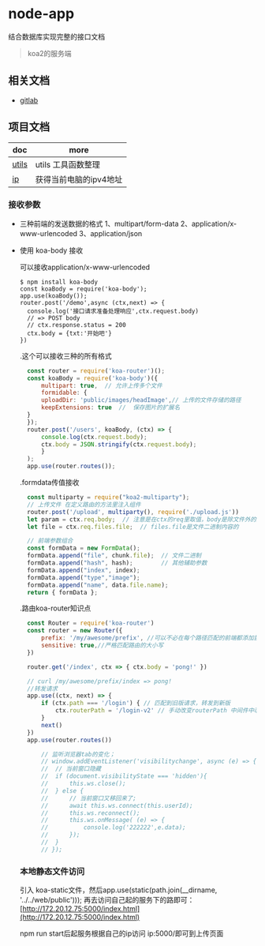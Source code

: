 # node-app
结合数据库实现完整的接口文档

> koa2的服务端

## 相关文档

- [gitlab]()

## 项目文档

| doc                                       | more                           |
| ----------------------------------------- | ------------------------------ |
| [utils](./docs/utils/README.md)           | utils 工具函数整理             |
| [ip](./utils/factory/ip)                  | 获得当前电脑的ipv4地址             |

### 接收参数

- 三种前端的发送数据的格式
 1、multipart/form-data
 2、application/x-www-urlencoded
 3、application/json


- 使用 koa-body 接收

  可以接收application/x-www-urlencoded 

  ```javascrpt 
  $ npm install koa-body
  const koaBody = require('koa-body');
  app.use(koaBody());
  router.post('/demo',async (ctx,next) => {
    console.log('接口请求准备处理响应',ctx.request.body)
    // => POST body
    // ctx.response.status = 200
    ctx.body = {txt:'开始吧'}
  })
  ```

  .这个可以接收三种的所有格式

  ```javascript
    const router = require('koa-router')();
    const koaBody = require('koa-body')({
        multipart: true,  // 允许上传多个文件
        formidable: { 
        uploadDir: 'public/images/headImage',// 上传的文件存储的路径 
        keepExtensions: true  //  保存图片的扩展名
    }
    });
    router.post('/users', koaBody, (ctx) => {
        console.log(ctx.request.body);
        ctx.body = JSON.stringify(ctx.request.body);
        }
    );
    app.use(router.routes());
  ```

  .formdata传值接收
  
  ```javascript
    const multiparty = require("koa2-multiparty");
    // 上传文件 在定义路由的方法里注入组件
    router.post('/upload', multiparty(), require('./upload.js'))
    let param = ctx.req.body;  // 注意是在ctx的req里取值，body是除文件外的其他的参数
    let file = ctx.req.files.file;  // files.file是文件二进制内容的

    // 前端参数组合
    const formData = new FormData();
    formData.append("file", chunk.file);  // 文件二进制
    formData.append("hash", hash);        // 其他辅助参数
    formData.append("index", index);
    formData.append("type","image");
    formData.append("name", data.file.name);
    return { formData };

  ```



  .路由koa-router知识点
  ```javascript
	const Router = require('koa-router')
	const router = new Router({
		prefix: '/my/awesome/prefix', //可以不必在每个路径匹配的前端都添加巨长的前缀：
		sensitive: true,//严格匹配路由的大小写
	})

  	router.get('/index', ctx => { ctx.body = 'pong!' })

    // curl /my/awesome/prefix/index => pong!
    //转发请求
    app.use((ctx, next) => {
		if (ctx.path === '/login') { // 匹配到旧版请求，转发到新版
			ctx.routerPath = '/login-v2' // 手动改变routerPath 中间件中改变ctx.routerPath可以很轻易的使路由匹配到我们想转发的地方去
		}
		next()
	})
	app.use(router.routes())


  ```


  ```javascript
    	// 监听浏览器tab的变化；
		// window.addEventListener('visibilitychange', async (e) => {
		// 	// 当前窗口隐藏
		// 	if (document.visibilityState === 'hidden'){
		// 		this.ws.close();
		// 	} else {
		// 		// 当前窗口又移回来了;
		// 		await this.ws.connect(this.userId);
		// 		this.ws.reconnect();
		// 		this.ws.onMessage( (e) => {
		// 			console.log('222222',e.data);
		// 		});
		// 	}
		// });

  ```

  ### 本地静态文件访问
  
  引入 koa-static文件，然后app.use(static(path.join(__dirname, '../../web/public')));
  再去访问自己起的服务下的路即可：[http://172.20.12.75:5000/index.html](http://172.20.12.75:5000/index.html)


  npm run start后起服务根据自己的ip访问 ip:5000/即可到上传页面